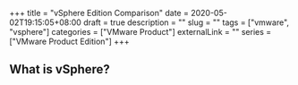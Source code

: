 +++
title = "vSphere Edition Comparison"
date = 2020-05-02T19:15:05+08:00
draft = true
description = ""
slug = ""
tags = ["vmware", "vsphere"]
categories = ["VMware Product"]
externalLink = ""
series = ["VMware Product Edition"]
+++

## What is vSphere?

